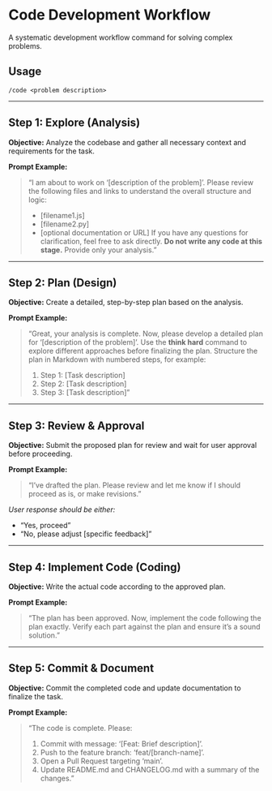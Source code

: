 # Code Development Workflow

A systematic development workflow command for solving complex problems.

## Usage

```
/code <problem description>
```

---

## Step 1: Explore (Analysis)

**Objective:** Analyze the codebase and gather all necessary context and requirements for the task.

**Prompt Example:**

> “I am about to work on ‘\[description of the problem]’.
> Please review the following files and links to understand the overall structure and logic:
>
> * \[filename1.js]
> * \[filename2.py]
> * \[optional documentation or URL]
>   If you have any questions for clarification, feel free to ask directly.
>   **Do not write any code at this stage.** Provide only your analysis.”

---

## Step 2: Plan (Design)

**Objective:** Create a detailed, step-by-step plan based on the analysis.

**Prompt Example:**

> “Great, your analysis is complete. Now, please develop a detailed plan for ‘\[description of the problem]’.
> Use the **think hard** command to explore different approaches before finalizing the plan.
> Structure the plan in Markdown with numbered steps, for example:
>
> 1. Step 1: \[Task description]
> 2. Step 2: \[Task description]
> 3. Step 3: \[Task description]”

---

## Step 3: Review & Approval

**Objective:** Submit the proposed plan for review and wait for user approval before proceeding.

**Prompt Example:**

> “I’ve drafted the plan. Please review and let me know if I should proceed as is, or make revisions.”

*User response should be either:*

* “Yes, proceed”
* “No, please adjust \[specific feedback]”

---

## Step 4: Implement Code (Coding)

**Objective:** Write the actual code according to the approved plan.

**Prompt Example:**

> “The plan has been approved. Now, implement the code following the plan exactly. Verify each part against the plan and ensure it’s a sound solution.”

---

## Step 5: Commit & Document

**Objective:** Commit the completed code and update documentation to finalize the task.

**Prompt Example:**

> “The code is complete. Please:
>
> 1. Commit with message: ‘\[Feat: Brief description]’.
> 2. Push to the feature branch: ‘feat/\[branch-name]’.
> 3. Open a Pull Request targeting ‘main’.
> 4. Update README.md and CHANGELOG.md with a summary of the changes.”

